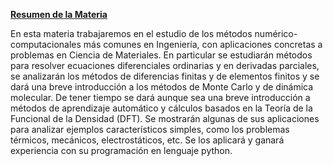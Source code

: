 **<u>Resumen de la Materia</u>**

En esta materia trabajaremos en el estudio de los métodos numérico-computacionales más comunes en Ingeniería, con aplicaciones concretas a problemas en Ciencia de Materiales. 
En particular se estudiarán métodos para resolver ecuaciones diferenciales ordinarias y en derivadas parciales, se analizarán los métodos de diferencias finitas y de elementos finitos y se dará una breve introducción a los métodos de Monte Carlo y de dinámica molecular.
De tener tiempo se dará aunque sea una breve introducción a métodos de aprendizaje automático y cálculos basados en la Teoría de la Funcional de la Densidad (DFT). Se mostrarán algunas de sus aplicaciones para analizar ejemplos característicos simples, como los problemas térmicos, mecánicos, electrostáticos, etc.
Se los aplicará y ganará experiencia con su programación en lenguaje python.
